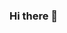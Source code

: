 ### Hi there 👋

<!--
**sachinrajput17/sachinrajput17** is a ✨ _special_ ✨ repository because its `README.md` (this file) appears on your GitHub profile.

Here are some ideas to get you started:

- 🔭 I’m currently working on ...
- 🌱 I’m currently learning ...
- 👯 I’m looking to collaborate on ...
- 🤔 I’m looking for help with ...
- 💬 Ask me about ...
- 📫 How to reach me: sachin.k.rajput17@gmail.com
- 😄 Pronouns: ...
- ⚡ Fun fact: ...
-->
